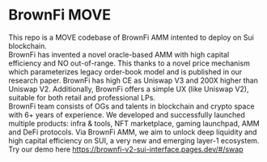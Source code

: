 # BrownFi MOVE

This repo is a MOVE codebase of BrownFi AMM intented to deploy on Sui blockchain.  
BrownFi has invented a novel oracle-based AMM with high capital efficiency and NO out-of-range. This thanks to a novel price mechanism which parameterizes legacy order-book model and is published in our research paper. BrownFi has high CE as Uniswap V3 and 200X higher than Uniswap V2. Additionally, BrownFi offers a simple UX (like Uniswap V2), suitable for both retail and professional LPs.  
BrownFi team consists of OGs and talents in blockchain and crypto space with 6+ years of experience. We developed and successfully launched multiple products: infra & tools, NFT marketplace, gaming launchpad, AMM and DeFi protocols. Via BrownFi AMM, we aim to unlock deep liquidity and high capital efficiency on SUI, a very new and emerging layer-1 ecosystem.
Try our demo here https://brownfi-v2-sui-interface.pages.dev/#/swap
